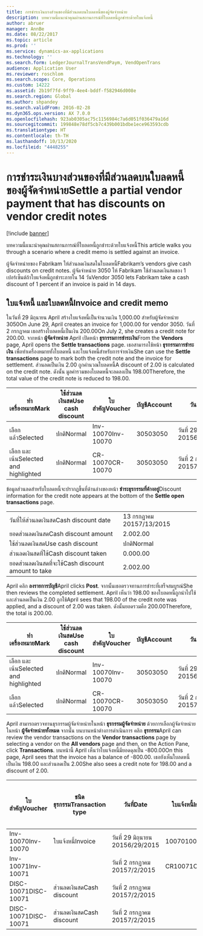 ```yaml
---
title: การชำระเงินบางส่วนของที่มีส่วนลดบนใบลดหนี้ของผู้จัดจำหน่าย
description: บทความนี้แนะนำคุณผ่านสถานการณ์ที่ใบลดหนี้ถูกชำระด้วยใบแจ้งหนี้
author: abruer
manager: AnnBe
ms.date: 08/22/2017
ms.topic: article
ms.prod: ''
ms.service: dynamics-ax-applications
ms.technology: ''
ms.search.form: LedgerJournalTransVendPaym, VendOpenTrans
audience: Application User
ms.reviewer: roschlom
ms.search.scope: Core, Operations
ms.custom: 14222
ms.assetid: 2b19f7fd-9ff9-4ee4-bddf-f582946d008e
ms.search.region: Global
ms.author: shpandey
ms.search.validFrom: 2016-02-28
ms.dyn365.ops.version: AX 7.0.0
ms.openlocfilehash: 923ab0305ac75c1156984c7a6d051f036479a16d
ms.sourcegitcommit: 199848e78df5cb7c439b001bdbe1ece963593cdb
ms.translationtype: HT
ms.contentlocale: th-TH
ms.lasthandoff: 10/13/2020
ms.locfileid: "4448255"
---
```

# <a name="settle-a-partial-vendor-payment-that-has-discounts-on-vendor-credit-notes"></a><span data-ttu-id="90b2d-103">การชำระเงินบางส่วนของที่มีส่วนลดบนใบลดหนี้ของผู้จัดจำหน่าย</span><span class="sxs-lookup"><span data-stu-id="90b2d-103">Settle a partial vendor payment that has discounts on vendor credit notes</span></span>

[!include [banner](../includes/banner.md)]

<span data-ttu-id="90b2d-104">บทความนี้แนะนำคุณผ่านสถานการณ์ที่ใบลดหนี้ถูกชำระด้วยใบแจ้งหนี้</span><span class="sxs-lookup"><span data-stu-id="90b2d-104">This article walks you through a scenario where a credit memo is settled against an invoice.</span></span>

<span data-ttu-id="90b2d-105">ผู้จัดจำหน่ายของ Fabrikam ให้ส่วนลดเงินสดในใบลดหนี้</span><span class="sxs-lookup"><span data-stu-id="90b2d-105">Fabrikam’s vendors give cash discounts on credit notes.</span></span> <span data-ttu-id="90b2d-106">ผู้จัดจำหน่าย 3050 ให้ Fabrikam ใช้ส่วนลดเงินสดของ 1 เปอร์เซ็นต์ถ้าใบแจ้งหนี้ถูกชำระภายใน 14 วัน</span><span class="sxs-lookup"><span data-stu-id="90b2d-106">Vendor 3050 lets Fabrikam take a cash discount of 1 percent if an invoice is paid in 14 days.</span></span>

## <a name="invoice-and-credit-memo"></a><span data-ttu-id="90b2d-107">ใบแจ้งหนี้ และใบลดหนี้</span><span class="sxs-lookup"><span data-stu-id="90b2d-107">Invoice and credit memo</span></span>
<span data-ttu-id="90b2d-108">ในวันที่ 29 มิถุนายน April สร้างใบแจ้งหนี้เป็นจำนวนเงิน 1,000.00 สำหรับผู้จัดจำหน่าย 3050</span><span class="sxs-lookup"><span data-stu-id="90b2d-108">On June 29, April creates an invoice for 1,000.00 for vendor 3050.</span></span> <span data-ttu-id="90b2d-109">วันที่ 2 กรกฎาคม เธอสร้างใบลดหนี้เป็นเงิน 200.00</span><span class="sxs-lookup"><span data-stu-id="90b2d-109">On July 2, she creates a credit note for 200.00.</span></span> <span data-ttu-id="90b2d-110">จากหน้า **ผู้จัดจำหน่าย** April เปิดหน้า **ธุรกรรมการชำระเงิน**</span><span class="sxs-lookup"><span data-stu-id="90b2d-110">From the **Vendors** page, April opens the **Settle transactions** page.</span></span> <span data-ttu-id="90b2d-111">เธอสามารถใช้หน้า **ธุรกรรมการชำระเงิน** เพื่อทำเครื่องหมายทั้งใบลดหนี้ และใบแจ้งหนี้สำหรับการจ่ายเงิน</span><span class="sxs-lookup"><span data-stu-id="90b2d-111">She can use the **Settle transactions** page to mark both the credit note and the invoice for settlement.</span></span> <span data-ttu-id="90b2d-112">ส่วนลดเป็นเงิน 2.00 ถูกคำนวณใบลดหนี้</span><span class="sxs-lookup"><span data-stu-id="90b2d-112">A discount of 2.00 is calculated on the credit note.</span></span> <span data-ttu-id="90b2d-113">ดังนั้น มูลค่ารวมของใบลดหนี้จะลดลงเป็น 198.00</span><span class="sxs-lookup"><span data-stu-id="90b2d-113">Therefore, the total value of the credit note is reduced to 198.00.</span></span>

| <span data-ttu-id="90b2d-114">ทำเครื่องหมาย</span><span class="sxs-lookup"><span data-stu-id="90b2d-114">Mark</span></span>                     | <span data-ttu-id="90b2d-115">ใช้ส่วนลดเงินสด</span><span class="sxs-lookup"><span data-stu-id="90b2d-115">Use cash discount</span></span> | <span data-ttu-id="90b2d-116">ใบสำคัญ</span><span class="sxs-lookup"><span data-stu-id="90b2d-116">Voucher</span></span>   | <span data-ttu-id="90b2d-117">บัญชี</span><span class="sxs-lookup"><span data-stu-id="90b2d-117">Account</span></span> | <span data-ttu-id="90b2d-118">วันที่</span><span class="sxs-lookup"><span data-stu-id="90b2d-118">Date</span></span>      | <span data-ttu-id="90b2d-119">วันที่ครบกำหนด</span><span class="sxs-lookup"><span data-stu-id="90b2d-119">Due date</span></span>  | <span data-ttu-id="90b2d-120">ใบแจ้งหนี้</span><span class="sxs-lookup"><span data-stu-id="90b2d-120">Invoice</span></span> | <span data-ttu-id="90b2d-121">ยอดเงินในสกุลเงินของธุรกรรม</span><span class="sxs-lookup"><span data-stu-id="90b2d-121">Amount in transaction currency</span></span> | <span data-ttu-id="90b2d-122">สกุลเงิน</span><span class="sxs-lookup"><span data-stu-id="90b2d-122">Currency</span></span> | <span data-ttu-id="90b2d-123">ยอดเงินที่จะชำระ</span><span class="sxs-lookup"><span data-stu-id="90b2d-123">Amount to settle</span></span> |
|--------------------------|-------------------|-----------|---------|-----------|-----------|---------|--------------------------------|----------|------------------|
| <span data-ttu-id="90b2d-124">เลือกแล้ว</span><span class="sxs-lookup"><span data-stu-id="90b2d-124">Selected</span></span>                 | <span data-ttu-id="90b2d-125">ปกติ</span><span class="sxs-lookup"><span data-stu-id="90b2d-125">Normal</span></span>            | <span data-ttu-id="90b2d-126">Inv-10070</span><span class="sxs-lookup"><span data-stu-id="90b2d-126">Inv-10070</span></span> | <span data-ttu-id="90b2d-127">3050</span><span class="sxs-lookup"><span data-stu-id="90b2d-127">3050</span></span>    | <span data-ttu-id="90b2d-128">วันที่ 29 มิถุนายน 2015</span><span class="sxs-lookup"><span data-stu-id="90b2d-128">6/29/2015</span></span> | <span data-ttu-id="90b2d-129">วันที่ 29 กรกฎาคม 2015</span><span class="sxs-lookup"><span data-stu-id="90b2d-129">7/29/2015</span></span> | <span data-ttu-id="90b2d-130">10070</span><span class="sxs-lookup"><span data-stu-id="90b2d-130">10070</span></span>   | <span data-ttu-id="90b2d-131">-1,000.00.</span><span class="sxs-lookup"><span data-stu-id="90b2d-131">-1,000.00</span></span>                      | <span data-ttu-id="90b2d-132">USD</span><span class="sxs-lookup"><span data-stu-id="90b2d-132">USD</span></span>      | <span data-ttu-id="90b2d-133">-990.00</span><span class="sxs-lookup"><span data-stu-id="90b2d-133">-990.00</span></span>          |
| <span data-ttu-id="90b2d-134">เลือก และเน้น</span><span class="sxs-lookup"><span data-stu-id="90b2d-134">Selected and highlighted</span></span> | <span data-ttu-id="90b2d-135">ปกติ</span><span class="sxs-lookup"><span data-stu-id="90b2d-135">Normal</span></span>            | <span data-ttu-id="90b2d-136">CR-10070</span><span class="sxs-lookup"><span data-stu-id="90b2d-136">CR-10070</span></span>  | <span data-ttu-id="90b2d-137">3050</span><span class="sxs-lookup"><span data-stu-id="90b2d-137">3050</span></span>    | <span data-ttu-id="90b2d-138">วันที่ 2 กรกฏาคม 2015</span><span class="sxs-lookup"><span data-stu-id="90b2d-138">7/2/2015</span></span>  | <span data-ttu-id="90b2d-139">วันที่ 29 กรกฎาคม 2015</span><span class="sxs-lookup"><span data-stu-id="90b2d-139">7/29/2015</span></span> |         | <span data-ttu-id="90b2d-140">200.00</span><span class="sxs-lookup"><span data-stu-id="90b2d-140">200.00</span></span>                         | <span data-ttu-id="90b2d-141">USD</span><span class="sxs-lookup"><span data-stu-id="90b2d-141">USD</span></span>      | <span data-ttu-id="90b2d-142">198.00</span><span class="sxs-lookup"><span data-stu-id="90b2d-142">198.00</span></span>           |

<span data-ttu-id="90b2d-143">ข้อมูลส่วนลดสำหรับใบลดหนี้จะปรากฏขึ้นที่ด้านล่างของหน้า **ชำระธุรกรรมที่ค้างอยู่**</span><span class="sxs-lookup"><span data-stu-id="90b2d-143">Discount information for the credit note appears at the bottom of the **Settle open transactions** page.</span></span>

|                              |           |
|------------------------------|-----------|
| <span data-ttu-id="90b2d-144">วันที่ให้ส่วนลดเงินสด</span><span class="sxs-lookup"><span data-stu-id="90b2d-144">Cash discount date</span></span>           | <span data-ttu-id="90b2d-145">13 กรกฎาคม 2015</span><span class="sxs-lookup"><span data-stu-id="90b2d-145">7/13/2015</span></span> |
| <span data-ttu-id="90b2d-146">ยอดส่วนลดเงินสด</span><span class="sxs-lookup"><span data-stu-id="90b2d-146">Cash discount amount</span></span>         | <span data-ttu-id="90b2d-147">2.00</span><span class="sxs-lookup"><span data-stu-id="90b2d-147">2.00</span></span>      |
| <span data-ttu-id="90b2d-148">ใช้ส่วนลดเงินสด</span><span class="sxs-lookup"><span data-stu-id="90b2d-148">Use cash discount</span></span>            | <span data-ttu-id="90b2d-149">ปกติ</span><span class="sxs-lookup"><span data-stu-id="90b2d-149">Normal</span></span>    |
| <span data-ttu-id="90b2d-150">ส่วนลดเงินสดที่ใช้</span><span class="sxs-lookup"><span data-stu-id="90b2d-150">Cash discount taken</span></span>          | <span data-ttu-id="90b2d-151">0.00</span><span class="sxs-lookup"><span data-stu-id="90b2d-151">0.00</span></span>      |
| <span data-ttu-id="90b2d-152">ยอดส่วนลดเงินสดที่จะใช้</span><span class="sxs-lookup"><span data-stu-id="90b2d-152">Cash discount amount to take</span></span> | <span data-ttu-id="90b2d-153">2.00</span><span class="sxs-lookup"><span data-stu-id="90b2d-153">2.00</span></span>      |

<span data-ttu-id="90b2d-154">April คลิก **ลงรายการบัญชี**</span><span class="sxs-lookup"><span data-stu-id="90b2d-154">April clicks **Post**.</span></span> <span data-ttu-id="90b2d-155">จากนั้นเธอตรวจทานการชำระที่เสร็จสมบูรณ์</span><span class="sxs-lookup"><span data-stu-id="90b2d-155">She then reviews the completed settlement.</span></span> <span data-ttu-id="90b2d-156">April เห็นว่า 198.00 ของใบลดหนี้ถูกนำไปใช้ และส่วนลดเป็นเงิน 2.00 ถูกใช้</span><span class="sxs-lookup"><span data-stu-id="90b2d-156">April sees that 198.00 of the credit note was applied, and a discount of 2.00 was taken.</span></span> <span data-ttu-id="90b2d-157">ดังนั้นยอดรวมคือ 200.00</span><span class="sxs-lookup"><span data-stu-id="90b2d-157">Therefore, the total is 200.00.</span></span>

| <span data-ttu-id="90b2d-158">ทำเครื่องหมาย</span><span class="sxs-lookup"><span data-stu-id="90b2d-158">Mark</span></span>                     | <span data-ttu-id="90b2d-159">ใช้ส่วนลดเงินสด</span><span class="sxs-lookup"><span data-stu-id="90b2d-159">Use cash discount</span></span> | <span data-ttu-id="90b2d-160">ใบสำคัญ</span><span class="sxs-lookup"><span data-stu-id="90b2d-160">Voucher</span></span>   | <span data-ttu-id="90b2d-161">บัญชี</span><span class="sxs-lookup"><span data-stu-id="90b2d-161">Account</span></span> | <span data-ttu-id="90b2d-162">วันที่</span><span class="sxs-lookup"><span data-stu-id="90b2d-162">Date</span></span>      | <span data-ttu-id="90b2d-163">วันที่ครบกำหนด</span><span class="sxs-lookup"><span data-stu-id="90b2d-163">Due date</span></span>  | <span data-ttu-id="90b2d-164">ใบแจ้งหนี้</span><span class="sxs-lookup"><span data-stu-id="90b2d-164">Invoice</span></span>  | <span data-ttu-id="90b2d-165">ยอดเงินในสกุลเงินของธุรกรรม</span><span class="sxs-lookup"><span data-stu-id="90b2d-165">Amount in transaction currency</span></span> | <span data-ttu-id="90b2d-166">สกุลเงิน</span><span class="sxs-lookup"><span data-stu-id="90b2d-166">Currency</span></span> | <span data-ttu-id="90b2d-167">ยอดเงินที่จะชำระ</span><span class="sxs-lookup"><span data-stu-id="90b2d-167">Amount to settle</span></span> |
|--------------------------|-------------------|-----------|---------|-----------|-----------|----------|--------------------------------|----------|------------------|
| <span data-ttu-id="90b2d-168">เลือก และเน้น</span><span class="sxs-lookup"><span data-stu-id="90b2d-168">Selected and highlighted</span></span> | <span data-ttu-id="90b2d-169">ปกติ</span><span class="sxs-lookup"><span data-stu-id="90b2d-169">Normal</span></span>            | <span data-ttu-id="90b2d-170">Inv-10070</span><span class="sxs-lookup"><span data-stu-id="90b2d-170">Inv-10070</span></span> | <span data-ttu-id="90b2d-171">3050</span><span class="sxs-lookup"><span data-stu-id="90b2d-171">3050</span></span>    | <span data-ttu-id="90b2d-172">วันที่ 29 มิถุนายน 2015</span><span class="sxs-lookup"><span data-stu-id="90b2d-172">6/29/2015</span></span> | <span data-ttu-id="90b2d-173">วันที่ 29 กรกฎาคม 2015</span><span class="sxs-lookup"><span data-stu-id="90b2d-173">7/29/2015</span></span> | <span data-ttu-id="90b2d-174">10070</span><span class="sxs-lookup"><span data-stu-id="90b2d-174">10070</span></span>    | <span data-ttu-id="90b2d-175">-1,000.00.</span><span class="sxs-lookup"><span data-stu-id="90b2d-175">-1,000.00</span></span>                      | <span data-ttu-id="90b2d-176">USD</span><span class="sxs-lookup"><span data-stu-id="90b2d-176">USD</span></span>      | <span data-ttu-id="90b2d-177">-200.00.</span><span class="sxs-lookup"><span data-stu-id="90b2d-177">-200.00</span></span>          |
| <span data-ttu-id="90b2d-178">เลือกแล้ว</span><span class="sxs-lookup"><span data-stu-id="90b2d-178">Selected</span></span>                 | <span data-ttu-id="90b2d-179">ปกติ</span><span class="sxs-lookup"><span data-stu-id="90b2d-179">Normal</span></span>            | <span data-ttu-id="90b2d-180">CR-10070</span><span class="sxs-lookup"><span data-stu-id="90b2d-180">CR-10070</span></span>  | <span data-ttu-id="90b2d-181">3050</span><span class="sxs-lookup"><span data-stu-id="90b2d-181">3050</span></span>    | <span data-ttu-id="90b2d-182">วันที่ 2 กรกฏาคม 2015</span><span class="sxs-lookup"><span data-stu-id="90b2d-182">7/2/2015</span></span>  | <span data-ttu-id="90b2d-183">วันที่ 29 กรกฎาคม 2015</span><span class="sxs-lookup"><span data-stu-id="90b2d-183">7/29/2015</span></span> | <span data-ttu-id="90b2d-184">CR-10070</span><span class="sxs-lookup"><span data-stu-id="90b2d-184">CR-10070</span></span> | <span data-ttu-id="90b2d-185">200.00</span><span class="sxs-lookup"><span data-stu-id="90b2d-185">200.00</span></span>                         | <span data-ttu-id="90b2d-186">USD</span><span class="sxs-lookup"><span data-stu-id="90b2d-186">USD</span></span>      | <span data-ttu-id="90b2d-187">198.00</span><span class="sxs-lookup"><span data-stu-id="90b2d-187">198.00</span></span>           |

<span data-ttu-id="90b2d-188">April สามารถตรวจทานธุรกรรมผู้จัดจำหน่ายในหน้า **ธุรกรรมผู้จัดจำหน่าย** ด้วยการเลือกผู้จัดจำหน่ายในหน้า **ผู้จัดจำหน่ายทั้งหมด** จากนั้น บนบานหน้าต่างการดำเนินการ คลิก **ธุรกรรม**</span><span class="sxs-lookup"><span data-stu-id="90b2d-188">April can review the vendor transactions on the **Vendor transactions** page by selecting a vendor on the **All vendors** page and then, on the Action Pane, click **Transactions**.</span></span> <span data-ttu-id="90b2d-189">บนหน้านี้ April เห็นว่าใบแจ้งหนี้มียอดดุลเป็น -800.00</span><span class="sxs-lookup"><span data-stu-id="90b2d-189">On this page, April sees that the invoice has a balance of -800.00.</span></span> <span data-ttu-id="90b2d-190">เธอยังเห็นใบลดหนี้เป็นเงิน 198.00 และส่วนลดเป็น 2.00</span><span class="sxs-lookup"><span data-stu-id="90b2d-190">She also sees a credit note for 198.00 and a discount of 2.00.</span></span>

| <span data-ttu-id="90b2d-191">ใบสำคัญ</span><span class="sxs-lookup"><span data-stu-id="90b2d-191">Voucher</span></span>    | <span data-ttu-id="90b2d-192">ชนิดธุรกรรม</span><span class="sxs-lookup"><span data-stu-id="90b2d-192">Transaction type</span></span> | <span data-ttu-id="90b2d-193">วันที่</span><span class="sxs-lookup"><span data-stu-id="90b2d-193">Date</span></span>      | <span data-ttu-id="90b2d-194">ใบแจ้งหนี้</span><span class="sxs-lookup"><span data-stu-id="90b2d-194">Invoice</span></span> | <span data-ttu-id="90b2d-195">ยอดเงินในเดบิตในสกุลเงินของธุรกรรม</span><span class="sxs-lookup"><span data-stu-id="90b2d-195">Amount in transaction currency debit</span></span> | <span data-ttu-id="90b2d-196">ยอดเงินในเครดิตในสกุลเงินของธุรกรรม</span><span class="sxs-lookup"><span data-stu-id="90b2d-196">Amount in transaction currency credit</span></span> | <span data-ttu-id="90b2d-197">ยอดดุล</span><span class="sxs-lookup"><span data-stu-id="90b2d-197">Balance</span></span> | <span data-ttu-id="90b2d-198">สกุลเงิน</span><span class="sxs-lookup"><span data-stu-id="90b2d-198">Currency</span></span> |
|------------|------------------|-----------|---------|--------------------------------------|---------------------------------------|---------|----------|
| <span data-ttu-id="90b2d-199">Inv-10070</span><span class="sxs-lookup"><span data-stu-id="90b2d-199">Inv-10070</span></span>  | <span data-ttu-id="90b2d-200">ใบแจ้งหนี้</span><span class="sxs-lookup"><span data-stu-id="90b2d-200">Invoice</span></span>          | <span data-ttu-id="90b2d-201">วันที่ 29 มิถุนายน 2015</span><span class="sxs-lookup"><span data-stu-id="90b2d-201">6/29/2015</span></span> | <span data-ttu-id="90b2d-202">10070</span><span class="sxs-lookup"><span data-stu-id="90b2d-202">10070</span></span>   |                                      | <span data-ttu-id="90b2d-203">1,000.00</span><span class="sxs-lookup"><span data-stu-id="90b2d-203">1,000.00</span></span>                              | <span data-ttu-id="90b2d-204">-800.00</span><span class="sxs-lookup"><span data-stu-id="90b2d-204">-800.00</span></span> | <span data-ttu-id="90b2d-205">USD</span><span class="sxs-lookup"><span data-stu-id="90b2d-205">USD</span></span>      |
| <span data-ttu-id="90b2d-206">Inv-10071</span><span class="sxs-lookup"><span data-stu-id="90b2d-206">Inv-10071</span></span>  |                  | <span data-ttu-id="90b2d-207">วันที่ 2 กรกฏาคม 2015</span><span class="sxs-lookup"><span data-stu-id="90b2d-207">7/2/2015</span></span>  | <span data-ttu-id="90b2d-208">CR10071</span><span class="sxs-lookup"><span data-stu-id="90b2d-208">CR10071</span></span> | <span data-ttu-id="90b2d-209">200.00</span><span class="sxs-lookup"><span data-stu-id="90b2d-209">200.00</span></span>                               |                                       | <span data-ttu-id="90b2d-210">0.00</span><span class="sxs-lookup"><span data-stu-id="90b2d-210">0.00</span></span>    | <span data-ttu-id="90b2d-211">USD</span><span class="sxs-lookup"><span data-stu-id="90b2d-211">USD</span></span>      |
| <span data-ttu-id="90b2d-212">DISC-10071</span><span class="sxs-lookup"><span data-stu-id="90b2d-212">DISC-10071</span></span> |  <span data-ttu-id="90b2d-213">ส่วนลดเงินสด</span><span class="sxs-lookup"><span data-stu-id="90b2d-213">Cash discount</span></span>   | <span data-ttu-id="90b2d-214">วันที่ 2 กรกฏาคม 2015</span><span class="sxs-lookup"><span data-stu-id="90b2d-214">7/2/2015</span></span>  |         | <span data-ttu-id="90b2d-215">2.00</span><span class="sxs-lookup"><span data-stu-id="90b2d-215">2.00</span></span>                                 |                                       | <span data-ttu-id="90b2d-216">0.00</span><span class="sxs-lookup"><span data-stu-id="90b2d-216">0.00</span></span>    | <span data-ttu-id="90b2d-217">USD</span><span class="sxs-lookup"><span data-stu-id="90b2d-217">USD</span></span>      |
| <span data-ttu-id="90b2d-218">DISC-10071</span><span class="sxs-lookup"><span data-stu-id="90b2d-218">DISC-10071</span></span> |  <span data-ttu-id="90b2d-219">ส่วนลดเงินสด</span><span class="sxs-lookup"><span data-stu-id="90b2d-219">Cash discount</span></span>   | <span data-ttu-id="90b2d-220">วันที่ 2 กรกฏาคม 2015</span><span class="sxs-lookup"><span data-stu-id="90b2d-220">7/2/2015</span></span>  |         |                                      | <span data-ttu-id="90b2d-221">2.00</span><span class="sxs-lookup"><span data-stu-id="90b2d-221">2.00</span></span>                                  | <span data-ttu-id="90b2d-222">0.00</span><span class="sxs-lookup"><span data-stu-id="90b2d-222">0.00</span></span>    | <span data-ttu-id="90b2d-223">USD</span><span class="sxs-lookup"><span data-stu-id="90b2d-223">USD</span></span>      |





